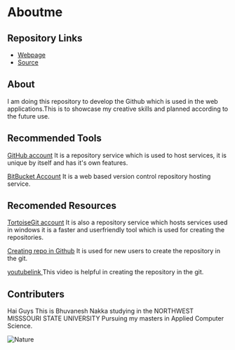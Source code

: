 # Aboutme

## Repository Links

 
* [Webpage]((https://github.com/bhuvaneshnakka/aboutme/blob/master/README.md))
* [Source](https://github.com/bhuvaneshnakka/aboutme/edit/master/README.md)

## About

I am doing this repository to develop the Github which is used in the web
applications.This is to showcase my creative skills and planned according
to the future use.

## Recommended Tools

[GitHub account](https://github.com/) It is a repository service which is used to host services, 
it is unique by itself and has it's own features.

[BitBucket Account](https://bitbucket.org/) It is a web based version control 
repository hosting service.

## Recomended Resources
[TortoiseGit account](https://tortoisegit.org/) It is also a repository service which 
hosts services used in windows it is a faster and userfriendly tool which is used for
creating the repositories. 


[Creating repo in Github](https://help.github.com/articles/create-a-repo/) It is used 
for new users to create the repository in the git.

[youtubelink ](https://www.youtube.com/watch?v=mMsWq3rS6Po) This video is helpful in creating the 
repository in the git.

## Contributers

Hai Guys This is Bhuvanesh Nakka  studying in the NORTHWEST MISSSOURI STATE UNIVERSITY
Pursuing my masters in Applied Computer Science.


![Nature](https://images.pexels.com/photos/459225/pexels-photo-459225.jpeg?auto=compress&cs=tinysrgb&dpr=1&w=500)
